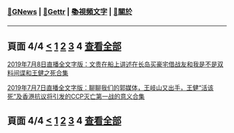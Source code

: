 ﻿###  [:newspaper:GNews](/content/gnews/README.md) | [:statue_of_liberty:Gettr](/content/gettr/README.md) | [:books:視頻文字](/content/transcript/README.md) | [:pray:關於](/content/about.md)
---

## 頁面 4/4 [**<**](/content/transcript/README-3.md) [1](/content/transcript/README.md) [2](/content/transcript/README-2.md) [3](/content/transcript/README-3.md) **4** [查看全部](/content/transcript/README-all.md)

[2019年7月8日直播全文字版：文贵在船上讲述在长岛买豪宅借战友和我是不是双料间谍和王健之死合集](/content/transcript/2022/11/20221127-535274.md)

[2019年7月7日直播全文字版：聊聊我们的郭媒体，王岐山又出手，王健“活该死”及香港抗议将引发的CCP灭亡第一战的意义合集](/content/transcript/2022/11/20221124-532999.md)


## 頁面 4/4 [**<**](/content/transcript/README-3.md) [1](/content/transcript/README.md) [2](/content/transcript/README-2.md) [3](/content/transcript/README-3.md) **4** [查看全部](/content/transcript/README-all.md)
